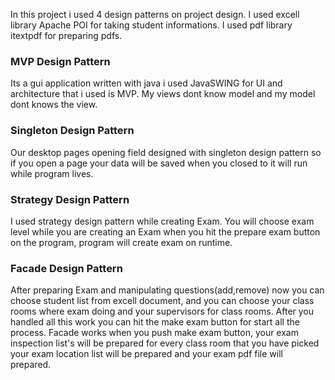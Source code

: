 <p> In this project i used 4 design patterns on project design. I used
excell library Apache POI for taking student informations. I used pdf library itextpdf for preparing pdfs.</p>

<h3>MVP Design Pattern</h3>

<p>Its a gui application written with java i used JavaSWING for UI and architecture that i used is MVP. My views dont know 
model and my model dont knows the view.</p>

<h3>Singleton Design Pattern</h3>

<p>Our desktop pages opening field designed with singleton design pattern so if you open a page your data will be saved when you closed to
it will run while program lives.</p>

<h3>Strategy Design Pattern</h3>

<p>I used strategy design pattern while creating Exam. You will choose exam level while you are creating an Exam when you hit the prepare
exam button on the program, program will create exam on runtime. </p>

<h3>Facade Design Pattern</h3>

<p>After preparing Exam and manipulating questions(add,remove) now you can choose student list from excell document, and you can choose
your class rooms where exam doing and your supervisors for class rooms. After you handled all this work you can hit the make exam button
for start all the process. Facade works when you push make exam button, your exam inspection list's will be prepared for every class room 
that you have picked your exam location list will be prepared and your exam pdf file will prepared.</p>
